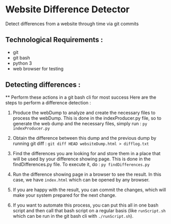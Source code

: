 # Website Difference Detector

Detect differences from a website through time via git commits

## Technological Requirements : 
- git
- git bash
- python 3
- web browser for testing

## Detecting differences :
** Perform these actions in a git bash cli for most success
Here are the steps to perform a difference detection :

1. Produce the webDump to analyze and create the necessary files to process the webDump. This is done in the indexProducer.py file, so to generate the web dump and the necessary files, simply run : `py indexProducer.py`

2. Obtain the difference between this dump and the previous dump by running git diff : `git diff HEAD websiteDump.html > difflog.txt`

3. Find the differences you are looking for and store them in a place that will be used by your difference showing page. This is done in the findDifferences.py file. To execute it, do : `py findDifferences.py`

4. Run the difference showing page in a browser to see the result. In this case, we have `index.html` which can be opened by any browser.

5. If you are happy with the result, you can commit the changes, which will make your system prepared for the next change.

6. If you want to automate this process, you can put this all in one bash script and then call that bash script on a regular basis (like `runScript.sh` which can be run in the git bash cli with `./runScript.sh`).


